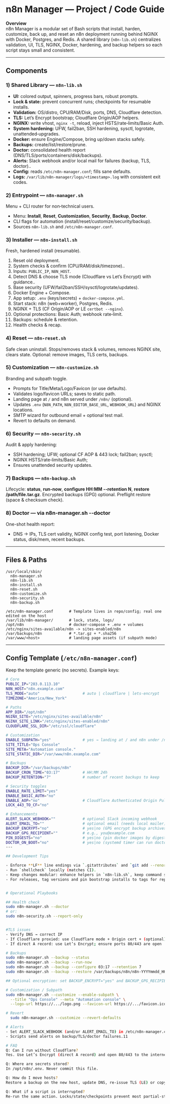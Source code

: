 # n8n Manager — Project / Code Guide

**Overview**  
n8n Manager is a modular set of Bash scripts that install, harden, customize, back up, and reset an n8n deployment running behind NGINX with Docker, Postgres, and Redis. A shared library (`n8n-lib.sh`) centralizes validation, UI, TLS, NGINX, Docker, hardening, and backup helpers so each script stays small and consistent.

---

## Components

### 1) Shared Library — `n8n-lib.sh`
- **UI:** colored output, spinners, progress bars, robust prompts.
- **Lock & state:** prevent concurrent runs; checkpoints for resumable installs.
- **Validation:** OS/distro, CPU/RAM/Disk, ports, DNS, Cloudflare detection.
- **TLS:** Let’s Encrypt bootstrap; Cloudflare Origin/AOP helpers.
- **NGINX:** write vhost, `nginx -t`, reload, inject HSTS/rate‑limits/Basic Auth.
- **System hardening:** UFW, fail2ban, SSH hardening, sysctl, logrotate, unattended‑upgrades.
- **Docker:** ensure Engine/Compose, bring up/down stacks safely.
- **Backups:** create/list/restore/prune.
- **Doctor:** consolidated health report (DNS/TLS/ports/containers/disk/backups).
- **Alerts:** Slack webhook and/or local mail for failures (backup, TLS, doctor)..
- **Config:** reads `/etc/n8n-manager.conf`; fills sane defaults.
- **Logs:** `/var/lib/n8n-manager/logs/<timestamp>.log` with consistent exit codes.

### 2) Entrypoint — `n8n-manager.sh`
Menu + CLI router for non‑technical users.
- Menu: **Install**, **Reset**, **Customization**, **Security**, **Backup**, **Doctor**.
- CLI flags for automation (install/reset/customize/security/backup).
- Sources `n8n-lib.sh` and `/etc/n8n-manager.conf`.

### 3) Installer — `n8n-install.sh`
Fresh, hardened install (resumable).
1. Reset old deployment.
2. System checks & confirm (CPU/RAM/disk/timezone)..
3. Inputs: `PUBLIC_IP`, `N8N_HOST`.
4. Detect DNS & choose TLS mode (Cloudflare vs Let’s Encrypt) with guidance..
5. Base security (UFW/fail2ban/SSH/sysctl/logrotate/updates).
6. Docker Engine + Compose.
7. App setup: `.env` (keys/secrets) + `docker-compose.yml`.
8. Start stack: n8n (web+worker), Postgres, Redis.
9. NGINX + TLS (CF Origin/AOP or LE `certbot --nginx`).
10. Optional protections: Basic Auth; webhook rate‑limit.
11. Backups: schedule & retention.
12. Health checks & recap.

### 4) Reset — `n8n-reset.sh`
Safe clean uninstall. 
  Stops/removes stack & volumes, removes NGINX site, clears state. 
  Optional: remove images, TLS certs, backups.

### 5) Customization — `n8n-customize.sh`
Branding and subpath toggle.
- Prompts for Title/Meta/Logo/Favicon (or use defaults).
- Validates logo/favicon URLs; saves to static path.
- Landing page at `/` and n8n served under `/n8n/` (optional).
- Updates `.env` (`N8N_PATH`, `N8N_EDITOR_BASE_URL`, `WEBHOOK_URL`) and NGINX locations.
- SMTP wizard for outbound email + optional test mail.
- Revert to defaults on demand.

### 6) Security — `n8n-security.sh`
Audit & apply hardening:
- SSH hardening; UFW; optional CF AOP & 443 lock; fail2ban; sysctl; 
- NGINX HSTS/rate‑limits/Basic Auth; 
- Ensures unattended security updates.

### 7) Backups — `n8n-backup.sh`
Lifecycle: **status**, **run-now**, **configure HH:MM --retention N**, **restore /path/file.tar.gz**.
Encrypted backups (GPG) optional.
Preflight restore (space & checksum check).

### 8) Doctor — via n8n-manager.sh --doctor

One-shot health report:
- DNS → IPs, TLS cert validity, NGINX config test, port listening, Docker status, disk/mem, recent backups.

---

## Files & Paths

```
/usr/local/sbin/
  n8n-manager.sh
  n8n-lib.sh
  n8n-install.sh
  n8n-reset.sh
  n8n-customize.sh
  n8n-security.sh
  n8n-backup.sh

/etc/n8n-manager.conf       # Template lives in repo/config; real one edited on the host
/var/lib/n8n-manager/       # lock, state, logs/
/opt/n8n                    # docker-compose + .env + volumes
/etc/nginx/sites-available/n8n -> sites-enabled/n8n
/var/backups/n8n            # *.tar.gz + *.sha256
/var/www/<host>             # landing page assets (if subpath mode)
```

---

## Config Template (`/etc/n8n-manager.conf`)

Keep the template generic (no secrets). Example keys:
```bash
# Core
PUBLIC_IP="203.0.113.10"
N8N_HOST="n8n.example.com"
TLS_MODE="auto"                   # auto | cloudflare | lets-encrypt
TIMEZONE="America/New_York"

# Paths
APP_DIR="/opt/n8n"
NGINX_SITE="/etc/nginx/sites-available/n8n"
NGINX_SITE_LINK="/etc/nginx/sites-enabled/n8n"
CLOUDFLARE_SSL_DIR="/etc/ssl/cloudflare"

# Customization
ENABLE_SUBPATH="yes"              # yes → landing at / and n8n under /n8n
SITE_TITLE="Ops Console"
SITE_META="Automation console."
SITE_STATIC_DIR="/var/www/n8n.example.com"

# Backups
BACKUP_DIR="/var/backups/n8n"
BACKUP_CRON_TIME="03:17"          # HH:MM 24h
BACKUP_RETENTION="7"              # number of recent backups to keep

# Security toggles
ENABLE_RATE_LIMIT="yes"
ENABLE_BASIC_AUTH="no"
ENABLE_AOP="no"                   # Cloudflare Authenticated Origin Pulls
LOCK_443_TO_CF="no"

# Enhancements
ALERT_SLACK_WEBHOOK=""            # optional Slack incoming webhook
ALERT_EMAIL_TO=""                 # optional email (needs local mailer)
BACKUP_ENCRYPT="no"               # yes|no (GPG encrypt backup archives)
BACKUP_GPG_RECIPIENT=""           # e.g., you@example.com
PIN_DIGESTS="no"                  # yes|no (pin docker images by digest)
DOCTOR_ON_BOOT="no"               # yes|no (systemd timer can run doctor & alert)
---

## Development Tips

- Enforce **LF** line endings via `.gitattributes` and `git add --renormalize .` (Windows users).
- Run `shellcheck` locally (matches CI).
- Keep changes modular: enhance helpers in `n8n-lib.sh`, keep command scripts small.
- For releases, tag versions and pin bootstrap installs to tags for reproducibility.


# Operational Playbooks

## Health check
sudo n8n-manager.sh --doctor
# or:
sudo n8n-security.sh --report-only


#TLS issues
- Verify DNS → correct IP
- If Cloudflare proxied: use Cloudflare mode + Origin cert + (optional) AOP
- If direct A record: use Let’s Encrypt; ensure ports 80/443 are open

# Backups
sudo n8n-manager.sh --backup --status
sudo n8n-manager.sh --backup --run-now
sudo n8n-manager.sh --backup --configure 03:17 --retention 7
sudo n8n-manager.sh --backup --restore /var/backups/n8n/n8n-YYYYmmdd_HHMMSS.tar.gz

## Optional encryption: set BACKUP_ENCRYPT="yes" and BACKUP_GPG_RECIPIENT.

# Customization / Subpath
sudo n8n-manager.sh --customize --enable-subpath \
  --title "Ops Console" --meta "Automation console" \
  --logo-url https://.../logo.png --favicon-url https://.../favicon.ico

# Revert
  sudo n8n-manager.sh --customize --revert-defaults

# Alerts
- Set ALERT_SLACK_WEBHOOK (and/or ALERT_EMAIL_TO) in /etc/n8n-manager.conf.
- Scripts send alerts on backup/TLS/doctor failures.11

# FAQ 
Q: Can I run without Cloudflare?
Yes. Use Let’s Encrypt (direct A record) and open 80/443 to the internet.

Q: Where are secrets stored?
In /opt/n8n/.env. Never commit this file.

Q: How do I move hosts?
Restore a backup on the new host, update DNS, re-issue TLS (LE) or copy Origin cert (CF).

Q: What if a script is interrupted?
Re-run the same action. Locks/state/checkpoints prevent most partial-state issues.




